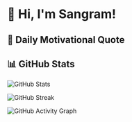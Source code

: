 
# 👋 Hi, I'm Sangram!

## 🌟 Daily Motivational Quote  
> 


## 📊 GitHub Stats
![GitHub Stats](https://github-readme-stats.vercel.app/api?username=SangramBehera2001&show_icons=true&theme=radical)

![GitHub Streak](https://github-readme-streak-stats.herokuapp.com/?user=SangramBehera2001&theme=dark)

![GitHub Activity Graph](https://github-readme-activity-graph.vercel.app/graph?username=SangramBehera2001&theme=github-dark)



